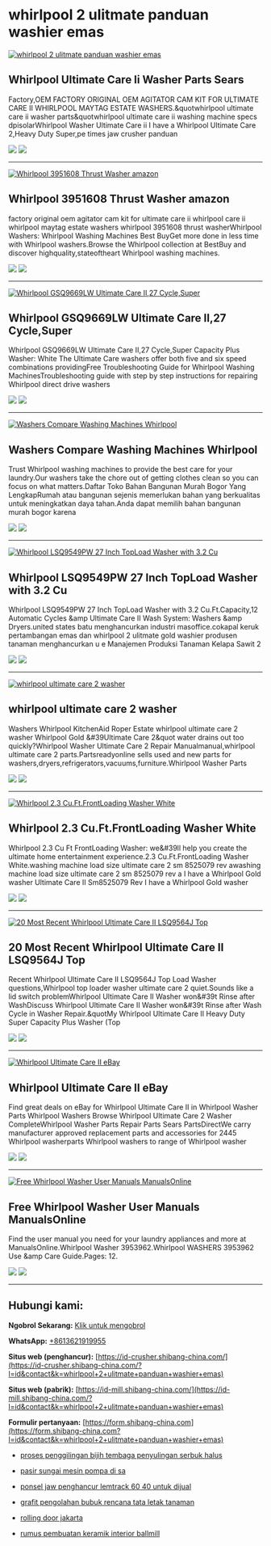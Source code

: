 # whirlpool 2 ulitmate panduan washier emas

<a href="https://swt.shibang-china.com/?l=id&img&k=whirlpool+2+ulitmate+panduan+washier+emas" target="_blank">![whirlpool 2 ulitmate panduan washier emas](http://static.shibang-china.com/all-800x300/1395.jpg)</a>

## Whirlpool Ultimate Care Ii Washer Parts Sears
Factory,OEM FACTORY ORIGINAL OEM AGITATOR CAM KIT FOR ULTIMATE CARE II WHIRLPOOL MAYTAG ESTATE WASHERS.&quotwhirlpool ultimate care ii washer parts&quotwhirlpool ultimate care ii washing machine specs dpisolarWhirlpool Washer Ultimate Care ii I have a Whirlpool Ultimate Care 2,Heavy Duty Super,pe times jaw crusher panduan


<a href="https://whatsapp.shibangsoft.com/WhatsApp.php" target="_blank" title="WhatsApp">![](http://static.shibang-china.com/icon/whatsapp.png)</a> <a href="https://swt.shibang-china.com/?l=id&icon&k=whirlpool+2+ulitmate+panduan+washier+emas" target="_blank">![](http://static.shibang-china.com/icon/chat-id.png)</a>

---

<a href="https://swt.shibang-china.com/?l=id&img&k=whirlpool+2+ulitmate+panduan+washier+emas" target="_blank">![Whirlpool 3951608 Thrust Washer amazon](http://static.shibang-china.com/all-800x300/508.jpg)</a>

## Whirlpool 3951608 Thrust Washer amazon
factory original oem agitator cam kit for ultimate care ii whirlpool care ii whirlpool maytag estate washers whirlpool 3951608 thrust washerWhirlpool Washers: Whirlpool Washing Machines Best BuyGet more done in less time with Whirlpool washers.Browse the Whirlpool collection at BestBuy and discover highquality,stateoftheart Whirlpool washing machines.


<a href="https://whatsapp.shibangsoft.com/WhatsApp.php" target="_blank" title="WhatsApp">![](http://static.shibang-china.com/icon/whatsapp.png)</a> <a href="https://swt.shibang-china.com/?l=id&icon&k=whirlpool+2+ulitmate+panduan+washier+emas" target="_blank">![](http://static.shibang-china.com/icon/chat-id.png)</a>

---

<a href="https://swt.shibang-china.com/?l=id&img&k=whirlpool+2+ulitmate+panduan+washier+emas" target="_blank">![Whirlpool GSQ9669LW Ultimate Care II,27 Cycle,Super](http://static.shibang-china.com/all-800x300/1472.jpg)</a>

## Whirlpool GSQ9669LW Ultimate Care II,27 Cycle,Super
Whirlpool GSQ9669LW Ultimate Care II,27 Cycle,Super Capacity Plus Washer: White The Ultimate Care washers offer both five and six speed combinations providingFree Troubleshooting Guide for Whirlpool Washing MachinesTroubleshooting guide with step by step instructions for repairing Whirlpool direct drive washers


<a href="https://whatsapp.shibangsoft.com/WhatsApp.php" target="_blank" title="WhatsApp">![](http://static.shibang-china.com/icon/whatsapp.png)</a> <a href="https://swt.shibang-china.com/?l=id&icon&k=whirlpool+2+ulitmate+panduan+washier+emas" target="_blank">![](http://static.shibang-china.com/icon/chat-id.png)</a>

---

<a href="https://swt.shibang-china.com/?l=id&img&k=whirlpool+2+ulitmate+panduan+washier+emas" target="_blank">![Washers Compare Washing Machines Whirlpool](http://static.shibang-china.com/all-800x300/881.jpg)</a>

## Washers Compare Washing Machines Whirlpool
Trust Whirlpool washing machines to provide the best care for your laundry.Our washers take the chore out of getting clothes clean so you can focus on what matters.Daftar Toko Bahan Bangunan Murah Bogor Yang LengkapRumah atau bangunan sejenis memerlukan bahan yang berkualitas untuk meningkatkan daya tahan.Anda dapat memilih bahan bangunan murah bogor karena


<a href="https://whatsapp.shibangsoft.com/WhatsApp.php" target="_blank" title="WhatsApp">![](http://static.shibang-china.com/icon/whatsapp.png)</a> <a href="https://swt.shibang-china.com/?l=id&icon&k=whirlpool+2+ulitmate+panduan+washier+emas" target="_blank">![](http://static.shibang-china.com/icon/chat-id.png)</a>

---

<a href="https://swt.shibang-china.com/?l=id&img&k=whirlpool+2+ulitmate+panduan+washier+emas" target="_blank">![Whirlpool LSQ9549PW 27 Inch TopLoad Washer with 3.2 Cu](http://static.shibang-china.com/all-800x300/1201.jpg)</a>

## Whirlpool LSQ9549PW 27 Inch TopLoad Washer with 3.2 Cu
Whirlpool LSQ9549PW 27 Inch TopLoad Washer with 3.2 Cu.Ft.Capacity,12 Automatic Cycles &amp Ultimate Care II Wash System: Washers &amp Dryers.united states batu menghancurkan industri masoffice.cokapal keruk pertambangan emas dan whirlpool 2 ulitmate gold washier produsen tanaman menghancurkan u e Manajemen Produksi Tanaman Kelapa Sawit 2


<a href="https://whatsapp.shibangsoft.com/WhatsApp.php" target="_blank" title="WhatsApp">![](http://static.shibang-china.com/icon/whatsapp.png)</a> <a href="https://swt.shibang-china.com/?l=id&icon&k=whirlpool+2+ulitmate+panduan+washier+emas" target="_blank">![](http://static.shibang-china.com/icon/chat-id.png)</a>

---

<a href="https://swt.shibang-china.com/?l=id&img&k=whirlpool+2+ulitmate+panduan+washier+emas" target="_blank">![whirlpool ultimate care 2 washer](http://static.shibang-china.com/all-800x300/1104.jpg)</a>

## whirlpool ultimate care 2 washer
Washers Whirlpool KitchenAid Roper Estate whirlpool ultimate care 2 washer Whirlpool Gold &#39Ultimate Care 2&quot water drains out too quickly?Whirlpool Washer Ultimate Care 2 Repair Manualmanual,whirlpool ultimate care 2 parts.Partsreadyonline sells used and new parts for washers,dryers,refrigerators,vacuums,furniture.Whirlpool Washer Parts


<a href="https://whatsapp.shibangsoft.com/WhatsApp.php" target="_blank" title="WhatsApp">![](http://static.shibang-china.com/icon/whatsapp.png)</a> <a href="https://swt.shibang-china.com/?l=id&icon&k=whirlpool+2+ulitmate+panduan+washier+emas" target="_blank">![](http://static.shibang-china.com/icon/chat-id.png)</a>

---

<a href="https://swt.shibang-china.com/?l=id&img&k=whirlpool+2+ulitmate+panduan+washier+emas" target="_blank">![Whirlpool 2.3 Cu.Ft.FrontLoading Washer White](http://static.shibang-china.com/all-800x300/355.jpg)</a>

## Whirlpool 2.3 Cu.Ft.FrontLoading Washer White
Whirlpool 2.3 Cu Ft FrontLoading Washer: we&#39ll help you create the ultimate home entertainment experience.2.3 Cu.Ft.FrontLoading Washer White.washing machine load size ultimate care 2 sm 8525079 rev awashing machine load size ultimate care 2 sm 8525079 rev a I have a Whirlpool Gold washer Ultimate Care II Sm8525079 Rev I have a Whirlpool Gold washer


<a href="https://whatsapp.shibangsoft.com/WhatsApp.php" target="_blank" title="WhatsApp">![](http://static.shibang-china.com/icon/whatsapp.png)</a> <a href="https://swt.shibang-china.com/?l=id&icon&k=whirlpool+2+ulitmate+panduan+washier+emas" target="_blank">![](http://static.shibang-china.com/icon/chat-id.png)</a>

---

<a href="https://swt.shibang-china.com/?l=id&img&k=whirlpool+2+ulitmate+panduan+washier+emas" target="_blank">![20 Most Recent Whirlpool Ultimate Care II LSQ9564J Top](http://static.shibang-china.com/all-800x300/439.jpg)</a>

## 20 Most Recent Whirlpool Ultimate Care II LSQ9564J Top
Recent Whirlpool Ultimate Care II LSQ9564J Top Load Washer questions,Whirlpool top loader washer ultimate care 2 quiet.Sounds like a lid switch problemWhirlpool Ultimate Care II Washer won&#39t Rinse after WashDiscuss Whirlpool Ultimate Care II Washer won&#39t Rinse after Wash Cycle in Washer Repair.&quotMy Whirlpool Ultimate Care II Heavy Duty Super Capacity Plus Washer (Top


<a href="https://whatsapp.shibangsoft.com/WhatsApp.php" target="_blank" title="WhatsApp">![](http://static.shibang-china.com/icon/whatsapp.png)</a> <a href="https://swt.shibang-china.com/?l=id&icon&k=whirlpool+2+ulitmate+panduan+washier+emas" target="_blank">![](http://static.shibang-china.com/icon/chat-id.png)</a>

---

<a href="https://swt.shibang-china.com/?l=id&img&k=whirlpool+2+ulitmate+panduan+washier+emas" target="_blank">![Whirlpool Ultimate Care II eBay](http://static.shibang-china.com/all-800x300/958.jpg)</a>

## Whirlpool Ultimate Care II eBay
Find great deals on eBay for Whirlpool Ultimate Care II in Whirlpool Washer Parts Whirlpool Washers Browse Whirlpool Ultimate Care 2 Washer CompleteWhirlpool Washer Parts Repair Parts Sears PartsDirectWe carry manufacturer approved replacement parts and accessories for 2445 Whirlpool washerparts Whirlpool washers to range of Whirlpool washer


<a href="https://whatsapp.shibangsoft.com/WhatsApp.php" target="_blank" title="WhatsApp">![](http://static.shibang-china.com/icon/whatsapp.png)</a> <a href="https://swt.shibang-china.com/?l=id&icon&k=whirlpool+2+ulitmate+panduan+washier+emas" target="_blank">![](http://static.shibang-china.com/icon/chat-id.png)</a>

---

<a href="https://swt.shibang-china.com/?l=id&img&k=whirlpool+2+ulitmate+panduan+washier+emas" target="_blank">![Free Whirlpool Washer User Manuals ManualsOnline](http://static.shibang-china.com/all-800x300/1137.jpg)</a>

## Free Whirlpool Washer User Manuals ManualsOnline
Find the user manual you need for your laundry appliances and more at ManualsOnline.Whirlpool Washer 3953962.Whirlpool WASHERS 3953962 Use &amp Care Guide.Pages: 12.

<a href="https://whatsapp.shibangsoft.com/WhatsApp.php" target="_blank" title="WhatsApp">![](http://static.shibang-china.com/icon/whatsapp.png)</a> <a href="https://swt.shibang-china.com/?l=id&icon&k=whirlpool+2+ulitmate+panduan+washier+emas" target="_blank">![](http://static.shibang-china.com/icon/chat-id.png)</a>

---
## Hubungi kami:

**Ngobrol Sekarang:** [Klik untuk mengobrol](https://swt.shibang-china.com?l=id&contact&k=whirlpool+2+ulitmate+panduan+washier+emas)

**WhatsApp:**  [+8613621919955](https://whatsapp.shibangsoft.com/WhatsApp.php)

**Situs web (penghancur):** [https://id-crusher.shibang-china.com/](https://id-crusher.shibang-china.com/?l=id&contact&k=whirlpool+2+ulitmate+panduan+washier+emas)

**Situs web (pabrik):** [https://id-mill.shibang-china.com/](https://id-mill.shibang-china.com/?l=id&contact&k=whirlpool+2+ulitmate+panduan+washier+emas)

**Formulir pertanyaan:** [https://form.shibang-china.com](https://form.shibang-china.com?l=id&contact&k=whirlpool+2+ulitmate+panduan+washier+emas)

* [proses penggilingan bijih tembaga penyulingan serbuk halus](../39/proses%20penggilingan%20bijih%20tembaga%20penyulingan%20serbuk%20halus.md)

* [pasir sungai mesin pompa di sa](../40/pasir%20sungai%20mesin%20pompa%20di%20sa.md)

* [ponsel jaw penghancur lemtrack 60 40 untuk dijual](../37/ponsel%20jaw%20penghancur%20lemtrack%2060%2040%20untuk%20dijual.md)

* [grafit pengolahan bubuk rencana tata letak tanaman](../32/grafit%20pengolahan%20bubuk%20rencana%20tata%20letak%20tanaman.md)

* [rolling door jakarta](../36/rolling%20door%20jakarta.md)

* [rumus pembuatan keramik interior ballmill](../31/rumus%20pembuatan%20keramik%20interior%20ballmill.md)